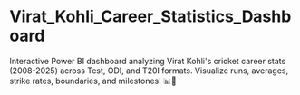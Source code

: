 # Virat_Kohli_Career_Statistics_Dashboard
Interactive Power BI dashboard analyzing Virat Kohli's cricket career stats (2008-2025) across Test, ODI, and T20I formats. Visualize runs, averages, strike rates, boundaries, and milestones! 📊🏏
